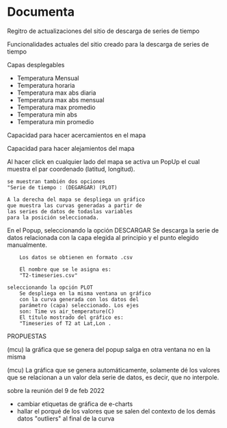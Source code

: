# Documenta
Regitro de actualizaciones del sitio de descarga de series de tiempo


Funcionalidades actuales del sitio creado para la descarga de series de tiempo

Capas desplegables

- Temperatura Mensual
- Temperatura horaria
- Temperatura max abs diaria
- Temperatura max abs mensual
- Temperatura max promedio
- Temperatura min abs
- Temperatura min promedio

Capacidad para hacer acercamientos en el mapa

Capacidad para hacer alejamientos del mapa

Al hacer click en cualquier lado del mapa se activa un 
	PopUp el cual muestra el par
	coordenado  (latitud, longitud).
	
	se muestran también dos opciones
	"Serie de tiempo : (DEGARGAR) (PLOT)

	A la derecha del mapa se despliega un gráfico
	que muestra las curvas generadas a partir de 
	las series de datos de todaslas variables
	para la posición seleccionada.

En el Popup,
	seleccionando la opción DESCARGAR
		Se descarga la serie de datos relacionada
		con la capa elegida al principio y el punto
		elegido manualmente.
		
		Los datos se obtienen en formato .csv

		El nombre que se le asigna es:
		"T2-timeseries.csv"

	seleccionando la opción PLOT
		Se despliega en la misma ventana un gráfico
		con la curva generada con los datos del 
		parámetro (capa) seleccionado. Los ejes
		son: Time vs air_temperature(C)
		El título mostrado del gráfico es:
		"Timeseries of T2 at Lat,Lon .

PROPUESTAS

(mcu)
la gráfica que se genera del popup salga en otra ventana
no en la misma

(mcu)
La gráfica que se genera automáticamente, solamente dé los
valores que se relacionan a un valor dela serie de datos, es
decir, que no interpole.

sobre la reunión del 9 de feb 2022
- cambiar etiquetas de gráfica de e-charts
- hallar el porqué de los valores que se salen del contexto de 
los demás datos "outliers" al final de la curva
